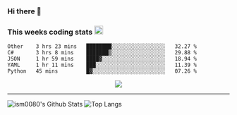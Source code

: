 ### Hi there 👋

<!--START_SECTION:giphy-->
<!--END_SECTION:giphy-->

### This weeks coding stats <img src="https://media1.giphy.com/media/LmNwrBhejkK9EFP504/giphy.gif?cid=ecf05e4723nsktnyyj53u162g7cy5rjqfg6gz06kxdg5y55g&rid=giphy.gif" width="20" height="20" />
<!--START_SECTION:waka-->
```text
Other    3 hrs 23 mins   ████████░░░░░░░░░░░░░░░░░   32.27 % 
C#       3 hrs 8 mins    ███████▒░░░░░░░░░░░░░░░░░   29.88 % 
JSON     1 hr 59 mins    ████▓░░░░░░░░░░░░░░░░░░░░   18.94 % 
YAML     1 hr 11 mins    ███░░░░░░░░░░░░░░░░░░░░░░   11.39 % 
Python   45 mins         █▓░░░░░░░░░░░░░░░░░░░░░░░   07.26 % 
```
<!--END_SECTION:waka-->

<!--START_SECTION:comicstrip-->
<p align="center">
 <a href="https://xkcd.com/">
 <img src="https://imgs.xkcd.com/comics/imdb_vaccines.png" />
</a>
</p>
<!--END_SECTION:comicstrip-->

---

![ism0080's Github Stats](https://github-readme-stats.vercel.app/api?username=ism0080&show_icons=true%hide_border=true&hide=issues)
![Top Langs](https://github-readme-stats.vercel.app/api/top-langs/?username=ism0080&layout=compact)

<!--
**ism0080/ism0080** is a ✨ _special_ ✨ repository because its `README.md` (this file) appears on your GitHub profile.

Here are some ideas to get you started:

- 🔭 I’m currently working on ...
- 🌱 I’m currently learning ...
- 👯 I’m looking to collaborate on ...
- 🤔 I’m looking for help with ...
- 💬 Ask me about ...
- 📫 How to reach me: ...
- 😄 Pronouns: ...
- ⚡ Fun fact: ...
-->

